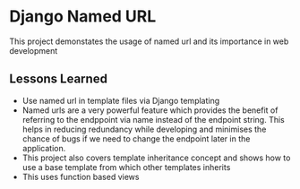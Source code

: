 
# Django Named URL

This project demonstates the usage of named url and its importance in web development




## Lessons Learned

- Use named url in template files via Django templating
- Named urls are a very powerful feature which provides the benefit of referring to the endppoint via name instead of the endpoint string. This helps in reducing redundancy while developing and minimises the chance of bugs if we need to change the endpoint later in the application.
- This project also covers template inheritance concept and shows how to use a base template from which other templates inherits
- This uses function based views

